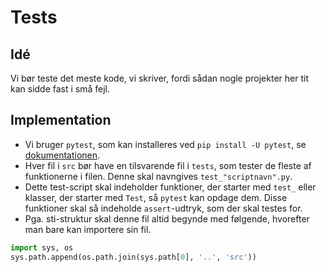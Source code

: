 # Tests

## Idé

Vi bør teste det meste kode, vi skriver, fordi sådan nogle projekter her tit kan sidde fast i små fejl. 

## Implementation

* Vi bruger `pytest`, som kan installeres ved `pip install -U pytest`, se [dokumentationen](https://docs.pytest.org/en/latest/getting-started.html#our-first-test-run).
* Hver fil i `src` bør have en tilsvarende fil i `tests`, som tester de fleste af funktionerne i filen. Denne skal navngives `test_"scriptnavn".py`.
* Dette test-script skal indeholder funktioner, der starter med `test_` eller klasser, der starter med `Test`, så `pytest` kan opdage dem. Disse funktioner skal så indeholde `assert`-udtryk, som der skal testes for.
* Pga. sti-struktur skal denne fil altid begynde med følgende, hvorefter man bare kan importere sin fil.
```python
import sys, os
sys.path.append(os.path.join(sys.path[0], '..', 'src'))
```


